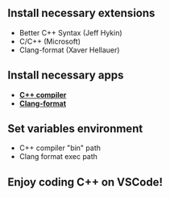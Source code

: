 ## Install necessary extensions

- Better C++ Syntax (Jeff Hykin)
- C/C++ (Microsoft)
- Clang-format (Xaver Hellauer)

## Install necessary apps

- [**C++ compiler**](https://sourceforge.net/projects/mingw-w64/files/)
- [**Clang-format**](./clang-format.exe)

## Set variables environment

- C++ compiler "bin" path
- Clang format exec path

## Enjoy coding C++ on VSCode!
